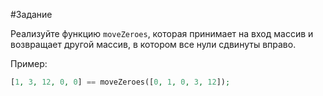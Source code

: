 #Задание

Реализуйте функцию `moveZeroes`, которая принимает на вход массив и возвращает другой массив, в котором все нули сдвинуты вправо.

Пример:

```php
[1, 3, 12, 0, 0] == moveZeroes([0, 1, 0, 3, 12]);
```
